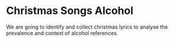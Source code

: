 # Christmas Songs Alcohol

We are going to identify and collect christmas lyrics to analyse the prevalence and context of alcohol references.
